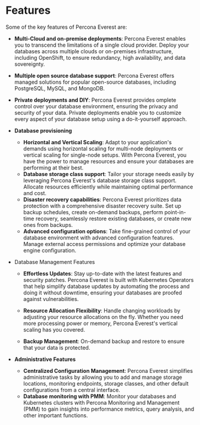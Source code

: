 # Features

Some of the key features of Percona Everest are:

- **Multi-Cloud and on-premise deployments**: Percona Everest enables you to transcend the limitations of a single cloud provider. Deploy your databases across multiple clouds or on-premises infrastructure, including OpenShift, to ensure redundancy, high availability, and data sovereignty.
- **Multiple open source database support**: Percona Everest offers managed solutions for popular open-source databases, including PostgreSQL, MySQL, and MongoDB.
- **Private deployments and DIY**: Percona Everest provides omplete control over your database environment, ensuring the privacy and security of your data. Private deployments enable you to customize every aspect of your database setup using a do-it-yourself approach.
- **Database provisioning**
    * **Horizontal and Vertical Scaling**: Adapt to your application's demands using horizontal scaling for multi-node deployments or vertical scaling for single-node setups. With Percona Everest, you have the power to manage resources and ensure your databases are performing at their best.
    * **Database storage class support**: Tailor your storage needs easily by leveraging Percona Everest's database storage class support. Allocate resources efficiently while maintaining optimal performance and cost.
    * **Disaster recovery capabilities**: Percona Everest prioritizes data protection with a comprehensive disaster recovery suite. Set up backup schedules, create on-demand backups, perform point-in-time recovery, seamlessly restore existing databases, or create new ones from backups.
    * **Advanced configuration options**: Take fine-grained control of your database environment with advanced configuration features. Manage external access permissions and optimize your database engine configuration.

- Database Management Features

    * **Effortless Updates**: Stay up-to-date with the latest features and security patches. Percona Everest is built with Kubernetes Operators that help simplify database updates by automating the process and doing it without downtime, ensuring your databases are proofed against vulnerabilities.

    * **Resource Allocation Flexibility**: Handle changing workloads by adjusting your resource allocations on the fly. Whether you need more processing power or memory, Percona Everest's vertical scaling has you covered.

    * **Backup Management**: On-demand backup and restore to ensure that your data is protected.

- **Administrative Features**

    * **Centralized Configuration Management**: Percona Everest simplifies administrative tasks by allowing you to add and manage storage locations, monitoring endpoints, storage classes, and other default configurations from a central interface.
    * **Database monitoring with PMM**: Monitor your databases and Kubernetes clusters with Percona Monitoring and Management (PMM) to gain insights into performance metrics, query analysis, and other important functions.